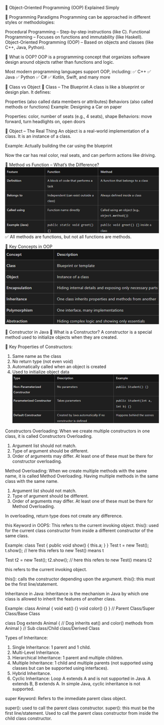🌟 Object-Oriented Programming (OOP) Explained Simply

🔹 Programming Paradigms
Programming can be approached in different styles or methodologies:

Procedural Programming – Step-by-step instructions (like C).
Functional Programming – Focuses on functions and immutability (like Haskell).
Object-Oriented Programming (OOP) – Based on objects and classes (like C++, Java, Python).

🔹 What is OOP?
OOP is a programming concept that organizes software design around objects rather than functions and logic.

Most modern programming languages support OOP, including:
✅ C++
✅ Java
✅ Python
✅ C#
✅ Kotlin, Swift, and many more

🔹 Class vs Object
🧱 Class – The Blueprint
A class is like a blueprint or design plan. It defines:

Properties (also called data members or attributes)
Behaviors (also called methods or functions)
Example: Designing a Car on paper

Properties: color, number of seats (e.g., 4 seats), shape
Behaviors: move forward, turn headlights on, open doors

🚗 Object – The Real Thing
An object is a real-world implementation of a class. It is an instance of a class.

Example: Actually building the car using the blueprint

Now the car has real color, real seats, and can perform actions like driving.

🔹 Method vs Function – What’s the Difference?
![alt text](image-1.png)
✅ All methods are functions, but not all functions are methods.

🔹 Key Concepts in OOP
![alt text](image-2.png)

🔹 Constructor in Java
🧱 What is a Constructor?
A constructor is a special method used to initialize objects when they are created.

🔧 Key Properties of Constructors:
1. Same name as the class
2. No return type (not even void)
3. Automatically called when an object is created
4. Used to initialize object data
![alt text](image.png)


Constructors Overloading:
When we create multiple constructors in one class, it is called Constructors Overloading.
1. Argument list should not match.
2. Type of argument should be different.
3. Order of arguments may differ.
At least one of these must be there for constructor overloading.

Method Overloading:
When we create multiple methods with the same name, it is called Method Overloading.
Having multiple methods in the same class with the same name.
1. Argument list should not match.
2. Type of argument should be different.
3. Order of arguments may differ.
At least one of these must be there for Method Overloading.

In overloading, return type does not create any difference.

this Keyword in OOPS:
This refers to the current invoking object.
this(): used for the current class constructor from inside a different constructor of the same class.

Example:
class Test {
    public void show() {
        this.a;
    }
}
Test t = new Test();
t.show(); // here this refers to new Test() means t

Test t2 = new Test();
t2.show(); // here this refers to new Test() means t2

this refers to the current invoking object.

this(): calls the constructor depending upon the argument.
this(): this must be the first line/statement.

Inheritance in Java:
Inheritance is the mechanism in Java by which one class is allowed to inherit the features of another class.

Example:
class Animal {
    void eat() {}
    void color() {}
} // Parent Class/Super Class/Base Class

class Dog extends Animal {
    // Dog inherits eat() and color() methods from Animal
} // Sub class/Child class/Derived Class

Types of Inheritance:
1. Single Inheritance: 1 parent and 1 child.
2. Multi-Level Inheritance.
3. Hierarchical Inheritance: 1 parent and multiple children.
4. Multiple Inheritance: 1 child and multiple parents (not supported using classes but can be supported using interfaces).
5. Hybrid Inheritance.
6. Cyclic Inheritance: Loop A extends A and is not supported in Java. A extends B, B extends A. In simple Java, cyclic inheritance is not supported.

super Keyword:
Refers to the immediate parent class object.

super(): used to call the parent class constructor.
super(): this must be the first line/statement.
Used to call the parent class constructor from inside the child class constructor.

